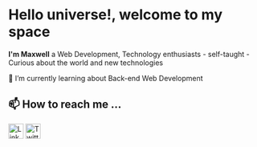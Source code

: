 # Hello universe!, welcome to my space

**I'm Maxwell** a Web Development, Technology enthusiasts - self-taught - Curious about the world and new technologies

🌱 I’m currently learning about Back-end Web Development

## 📫 How to reach me ...
<a href="https://www.linkedin.com/in/maxwellsalazar/" target="_blank" ><img src="https://cdn-icons-png.flaticon.com/512/174/174857.png" alt='Linkedin' width="30px"></a>
<a href="https://twitter.com/Neoformax" target="_blank" ><img src="https://cdn-icons-png.flaticon.com/512/733/733579.png" alt='Twitter' width="30px"></a>

